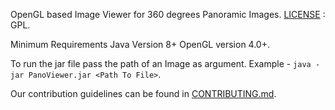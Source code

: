 OpenGL based Image Viewer for 360 degrees Panoramic Images.
[LICENSE](LICENSE) : GPL.

Minimum Requirements
Java Version 8+
OpenGL version 4.0+.

To run the jar file pass the path of an Image as argument.
Example - `java -jar PanoViewer.jar <Path To File>`.

Our contribution guidelines can be found in [CONTRIBUTING.md](CONTRIBUTING.md).